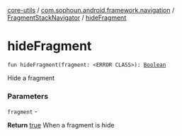 [core-utils](../../index.md) / [com.sophoun.android.framework.navigation](../index.md) / [FragmentStackNavigator](index.md) / [hideFragment](./hide-fragment.md)

# hideFragment

`fun hideFragment(fragment: <ERROR CLASS>): `[`Boolean`](https://kotlinlang.org/api/latest/jvm/stdlib/kotlin/-boolean/index.html)

Hide a fragment

### Parameters

`fragment` -

**Return**
[true](#) When a fragment is hide

